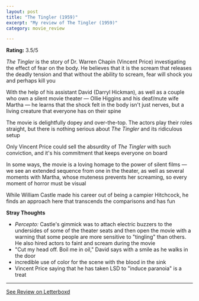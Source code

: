```yaml
---
layout: post
title: "The Tingler (1959)"
excerpt: "My review of The Tingler (1959)"
category: movie_review

---
```


**Rating:** 3.5/5

<i>The Tingler</i> is the story of Dr. Warren Chapin (Vincent Price) investigating the effect of fear on the body. He believes that it is the scream that releases the deadly tension and that without the ability to scream, fear will shock you and perhaps kill you

With the help of his assistant David (Darryl Hickman), as well as a couple who own a silent movie theater — Ollie Higgins and his deaf/mute wife Martha — he learns that the shock felt in the body isn't just nerves, but a living creature that everyone has on their spine

The movie is delightfully dopey and over-the-top. The actors play their roles straight, but there is nothing serious about <i>The Tingler</i> and its ridiculous setup

Only Vincent Price could sell the absurdity of <i>The Tingler</i> with such conviction, and it's his commitment that keeps everyone on board

In some ways, the movie is a loving homage to the power of silent films — we see an extended sequence from one in the theater, as well as several moments with Martha, whose muteness prevents her screaming, so every moment of horror must be visual

While William Castle made his career out of being a campier Hitchcock, he finds an approach here that transcends the comparisons and has fun

<b>Stray Thoughts</b>
* <i>Percepto: </i>Castle's gimmick was to attach electric buzzers to the undersides of some of the theater seats and then open the movie with a warning that some people are more sensitive to "tingling" than others. He also hired actors to faint and scream during the movie
* "Cut my head off. Boil me in oil," David says with a smile as he walks in the door
* incredible use of color for the scene with the blood in the sink
* Vincent Price saying that he has taken LSD to "induce paranoia" is a treat

<hr>

[See Review on Letterboxd](https://boxd.it/4QwEqH)
